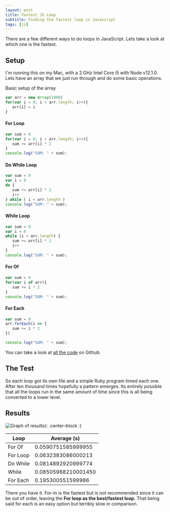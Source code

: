 ```yaml
---
layout: post
title: Fastest JS Loop
subtitle: Finding the fastest loop in Javascript
tags: [js]
---
```


There are a few different ways to do loops in JavaScript. Lets take a look at which one is the fastest.

## Setup

I'm running this on my Mac, with a 2 GHz Intel Core i5 with Node v12.1.0. Lets have an array that we just run through and do some basic operations.

Basic setup of the array
```javascript
var arr = new Array(1000)
for(var i = 0; i < arr.length; i++){
   arr[i] = i
}
```

#### For Loop
```javascript
var sum = 0
for(var i = 0; i < arr.length; i++){
   sum += arr[i] * 2
}
console.log("SUM: " + sum);
```

#### Do While Loop
```javascript
var sum = 0
var i = 0
do {
   sum += arr[i] * 2
   i++
} while ( i < arr.length )
console.log("SUM: " + sum);
```

#### While Loop
```javascript
var sum = 0
var i = 0
while (i < arr.length) {
   sum += arr[i] * 2
   i++
}
console.log("SUM: " + sum);
```

#### For Of
```javascript
var sum = 0
for(var i of arr){
   sum += i * 2
}
console.log("SUM: " + sum);
```

#### For Each
```javascript
var sum = 0
arr.forEach(i => {
   sum += i * 2
})

console.log("SUM: " + sum);
```

You can take a look at [all the code](https://gist.github.com/peterfoxflick/ab6db2fa436eb5755c748cbb4da8c813) on Github.


## The Test

So each loop got its own file and a simple Ruby program timed each one. After
ten thousand times hopefully a pattern emerges. Its entirely possible that all the loops run in the same amount of time since this is all being converted to a lower level.

## Results


![Graph of results](https://lh3.googleusercontent.com/ogvxVhCEEf00UoiWYlh25AXZGof4UdAWBoL4or1ePDZV4_pvVfc47RtUqBHsx62vaGRhx8NDqdPgj5Q8wgVge_DaAb1sGGMUy08_X3zwPFIjqdunr19C6tgtoca7VkloXrhvk5UIlmhjd-bp7jRX3QI_MQLPpa9AxD0ibPfTYW_fcfPmWneMVmWlv_aVL0SGbNfQraeG-PwWM5Dk5vColkRFPtqk22PW7fVpDKCdd2XoxXbfvUb9Zk-gjWaHxoijBoC48v4GnrD2ACQFbUJi6WOOjllw9CmidENMIy9ajz5IaOHHEncg6teSZujaZLEXMQjsuBFV03F7-sAX3BvI4PhpRcFXx33vrs5QeCJYVK3ldW_sTfFPw7-kyUoO8BlLs0hWmPq54CjVnipkFDwM_fjogbS8RZRZ-kE0XALJwM8k1ORciu0VlWC-uFPLhHLpfCnfGL9L3t5czAaJUnEIS5cCLL4xMYtBt6l0Jon61Xo0e4UL34gj8_Ml9whM2QhQbKtmCjLTFcsqlRbvNegAHnkAKt2sfwTP0f66POu3RL3Zgbo0LIA1LmuTUXccG1fE0f1fTn_yytaO0PHtTLRWU86cp9hyhLP9q7I4L-pyazV6TWs4Vh9EraC-g5xeIxNjLBpN9-wRtHbBvfn3rniHyb16HP7AEJnHuCA2PFD00RMcC9aF4bttD_jUeDB2OAGpjxlsu7XM5CGYPerVIAwDTKfggQ=w1128-h856-no){: .center-block :}

| Loop | Average (s) |
|----|---|
| For Of	| 0.0590751585999955 |
| For Loop | 0.0632383086000213 |
| Do While | 0.0814892920999774 |
| While | 0.08505968210001450 |
| For Each | 0.195300551599986 |

There you have it. For-in is the fastest but is not recommended since it can be out of order, leaving the **For loop as the best/fastest loop.** That being said for each is an easy option but terribly slow in comparison.

